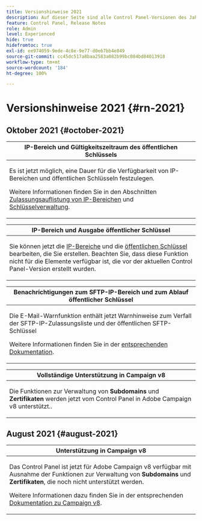 ```yaml
---
title: Versionshinweise 2021
description: Auf dieser Seite sind alle Control Panel-Versionen des Jahres 2021 aufgelistet.
feature: Control Panel, Release Notes
role: Admin
level: Experienced
hide: true
hidefromtoc: true
exl-id: ee974059-9ede-4c8e-9e77-d0e67bb4e849
source-git-commit: cc45dc517a8baa2583a082b99bc084bd84013918
workflow-type: tm+mt
source-wordcount: '184'
ht-degree: 100%

---
```


# Versionshinweise 2021 {#rn-2021}

## Oktober 2021 {#october-2021}

<table>
<thead>
<tr>
<th><strong>IP-Bereich und Gültigkeitszeitraum des öffentlichen Schlüssels</strong><br/></th>
</tr>
</thead>
<tbody>
<tr>
<td>
<p>Es ist jetzt möglich, eine Dauer für die Verfügbarkeit von IP-Bereichen und öffentlichen Schlüsseln festzulegen. </p><p>Weitere Informationen finden Sie in den Abschnitten <a href="../sftp/using/ip-range-allow-listing.md#adding-ip-addresses-allow-list">Zulassungsauflistung von IP-Bereichen</a> und <a href="../sftp/using/key-management.md#installing-ssh-key">Schlüsselverwaltung</a>.</p>
</td>
</tr>
</tbody>
</table>

<table>
<thead>
<tr>
<th><strong>IP-Bereich und Ausgabe öffentlicher Schlüssel</strong><br/></th>
</tr>
</thead>
<tbody>
<tr>
<td>
<p>Sie können jetzt die <a href="../sftp/using/ip-range-allow-listing.md#editing-ip-ranges">IP-Bereiche</a> und die <a href="../sftp/using/key-management.md#editing-public-keys">öffentlichen Schlüssel</a> bearbeiten, die Sie erstellen. Beachten Sie, dass diese Funktion nicht für die Elemente verfügbar ist, die vor der aktuellen Control Panel-Version erstellt wurden.
</td>
</tr>
</tbody>
</table>

<table>
<thead>
<tr>
<th><strong>Benachrichtigungen zum SFTP-IP-Bereich und zum Ablauf öffentlicher Schlüssel</strong><br/></th>
</tr>
</thead>
<tbody>
<tr>
<td>
<p>Die E-Mail-Warnfunktion enthält jetzt Warnhinweise zum Verfall der SFTP-IP-Zulassungsliste und der öffentlichen SFTP-Schlüssel</p><p>Weitere Informationen finden Sie in der <a href="../performance-monitoring/using/email-alerting.md">entsprechenden Dokumentation</a>.</p>
</td>
</tr>
</tbody>
</table>

<table>
<thead>
<tr>
<th><strong>Vollständige Unterstützung in Campaign v8</strong><br/></th>
</tr>
</thead>
<tbody>
<tr>
<td>
<p>Die Funktionen zur Verwaltung von <strong>Subdomains</strong> und <strong>Zertifikaten</strong> werden jetzt vom Control Panel in Adobe Campaign v8 unterstützt.</a>.</p>
</td>
</tr>
</tbody>
</table>

## August 2021 {#august-2021}

<table>
<thead>
<tr>
<th><strong>Unterstützung in Campaign v8</strong><br/></th>
</tr>
</thead>
<tbody>
<tr>
<td>
<p>Das Control Panel ist jetzt für Adobe Campaign v8 verfügbar mit Ausnahme der Funktionen zur Verwaltung von <strong>Subdomains</strong> und <strong>Zertifikaten</strong>, die noch nicht unterstützt werden.</p><p>Weitere Informationen dazu finden Sie in der entsprechenden <a href="https://experienceleague.adobe.com/docs/campaign/campaign-v8/deploy/self-service.html?lang=de" target="blank">Dokumentation zu Campaign v8</a>.</p>
</td>
</tr>
</tbody>
</table>
